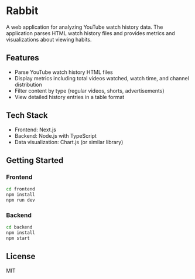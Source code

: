# Rabbit

A web application for analyzing YouTube watch history data. The application parses HTML watch history files and provides metrics and visualizations about viewing habits.

## Features

- Parse YouTube watch history HTML files
- Display metrics including total videos watched, watch time, and channel distribution
- Filter content by type (regular videos, shorts, advertisements)
- View detailed history entries in a table format

## Tech Stack

- Frontend: Next.js
- Backend: Node.js with TypeScript
- Data visualization: Chart.js (or similar library)

## Getting Started

### Frontend

```bash
cd frontend
npm install
npm run dev
```

### Backend

```bash
cd backend
npm install
npm start
```

## License

MIT 